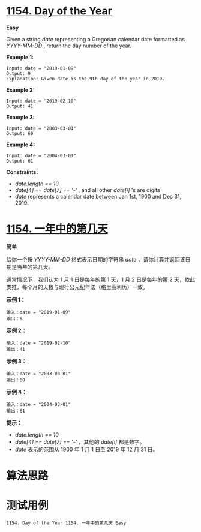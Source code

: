 # [1154. Day of the Year][enTitle]

**Easy**

Given a string  *date*  representing a Gregorian calendar date formatted as  *YYYY-MM-DD* , return the day number of the year.



**Example 1:** 

```
Input: date = "2019-01-09"
Output: 9
Explanation: Given date is the 9th day of the year in 2019.

```

**Example 2:** 

```
Input: date = "2019-02-10"
Output: 41

```

**Example 3:** 

```
Input: date = "2003-03-01"
Output: 60

```

**Example 4:** 

```
Input: date = "2004-03-01"
Output: 61

```



**Constraints:** 

-  *date.length == 10*  
-  *date[4] == date[7] == '-'* , and all other  *date[i]* 's are digits 
-  *date*  represents a calendar date between Jan 1st, 1900 and Dec 31, 2019.


# [1154. 一年中的第几天][cnTitle]

**简单**

给你一个按  *YYYY-MM-DD*  格式表示日期的字符串  *date* ，请你计算并返回该日期是当年的第几天。

通常情况下，我们认为 1 月 1 日是每年的第 1 天，1 月 2 日是每年的第 2 天，依此类推。每个月的天数与现行公元纪年法（格里高利历）一致。



**示例 1：** 

```
输入：date = "2019-01-09"
输出：9

```

**示例 2：** 

```
输入：date = "2019-02-10"
输出：41

```

**示例 3：** 

```
输入：date = "2003-03-01"
输出：60

```

**示例 4：** 

```
输入：date = "2004-03-01"
输出：61
```



**提示：** 

-  *date.length == 10*  
-  *date[4] == date[7] == '-'* ，其他的  *date[i]*  都是数字。 
-  *date*  表示的范围从 1900 年 1 月 1 日至 2019 年 12 月 31 日。




# 算法思路

# 测试用例
```
1154. Day of the Year 1154. 一年中的第几天 Easy
```

[enTitle]: https://leetcode.com/problems/day-of-the-year/
[cnTitle]: https://leetcode-cn.com/problems/day-of-the-year/
